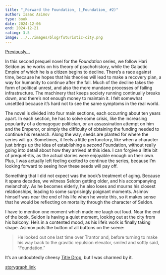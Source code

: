 ```yaml
---
title: "_Forward the Foundation_ (_Foundation_ #2)"
author: Isaac Asimov
type: book
date: 2024-12-06
end: 2024-12-21
rating: 3.5
image: ../../images/blog/futuristic-city.png
---
```


[Previously…](/quick-reviews/prelude-to-foundation)

In this second prequel novel for the _Foundation_ series, we follow Hari Seldon as he works on his theory of psychohistory, while the Galactic Empire of which he is a citizen begins to decline. There’s a race against time, because he hopes that his theories will lead to make a recovery plan, a way for humanity to continue after the fall. Much of the decline takes the form of political unrest, and also the more mundane processes of failing infrastructure. The machinery that keeps society running continually breaks down, and there’s not enough money to maintain it. I felt somewhat unsettled because it’s hard not to see the same symptoms in the real world.

The novel is divided into four main sections, each occurring about ten years apart. In each section, he has to solve some crisis, like the increasing popularity of a demagogue politician, or an assassination attempt on him and the Emperor, or simply the difficulty of obtaining the funding needed to continue his research. Along the way, seeds are planted for where the series will go. Sometimes, it feels a little perfunctory, like when a character just brings up the idea of establishing a _second_ Foundation, without really going into detail about how they arrived at this idea. I can forgive a little bit of prequel-itis, as the actual stories were enjoyable enough on their own. Plus, I was actually left feeling excited to continue the series, because I’m looking forward to seeing how these seeds will pay off.

<!-- excerpt -->

Something that I did not expect was the book’s treatment of aging. Because it spans decades, we witness Seldon getting older, and his accompanying melancholy. As he becomes elderly, he also loses and mourns his closest relationships, leading to some surprisingly poignant moments. Asimov himself was near the end of his life when he wrote this, so it makes sense that he would be reflecting on mortality through the character of Seldon.

I have to mention one moment which made me laugh out loud. Near the end of the book, Seldon is having a quiet moment, looking out at the city from his balcony. He’s in a contented mood, as his life’s work is finally taking shape. Asimov puts the button of all buttons on the scene:

> He looked out one last time over Trantor and, before turning to make his way back to the gravitic repulsion elevator, smiled and softly said, “Foundation.”

It’s an undoubtedly cheesy [Title Drop](https://tvtropes.org/pmwiki/pmwiki.php/Main/TitleDrop), but I was charmed by it.

[storygraph link](https://app.thestorygraph.com/books/d677bda4-ac75-49c6-9181-8c044a8a26c1)
